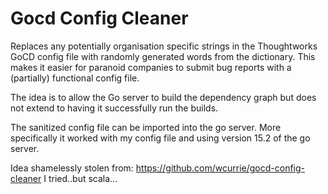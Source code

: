 # Gocd Config Cleaner

Replaces any potentially organisation specific strings in the Thoughtworks GoCD
config file with randomly generated words from the dictionary. This makes it
easier for paranoid companies to submit bug reports with a (partially)
functional config file.

The idea is to allow the Go server to build the dependency graph but does
not extend to having it successfully run the builds.

The sanitized config file can be imported into the go server. More specifically
it worked with my config file and using version 15.2 of the go server.

Idea shamelessly stolen from: https://github.com/wcurrie/gocd-config-cleaner
I tried..but scala...

